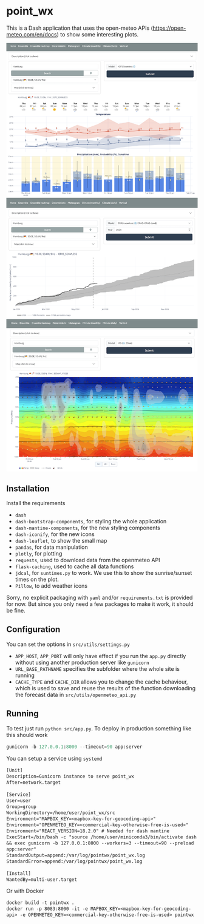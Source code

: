 # point_wx

This is a Dash application that uses the open-meteo APIs (https://open-meteo.com/en/docs) to show some interesting plots.

![alt|300](app_screen_1.png)
![alt|300](app_screen_2.png)
![alt|300](app_screen_3.png)


## Installation
Install the requirements

- `dash`
- `dash-bootstrap-components`, for styling the whole application
- `dash-mantine-components`, for the new styling components
- `dash-iconify`, for the new icons
- `dash-leaflet`, to show the small map
- `pandas`, for data manipulation
- `plotly`, for plotting
- `requests`, used to download data from the openmeteo API
- `flask-caching`, used to cache all data functions
- `jdcal`, for `suntimes.py` to work. We use this to show the sunrise/sunset times on the plot.
- `Pillow`, to add weather icons

Sorry, no explicit packaging with `yaml` and/or `requirements.txt` is provided for now.
But since you only need a few packages to make it work, it should be fine. 

## Configuration
You can set the options in `src/utils/settings.py`

- `APP_HOST`, `APP_PORT` will only have effect if you run the `app.py` directly without using another production server like `gunicorn`
- `URL_BASE_PATHNAME` specifies the subfolder where the whole site is running
- `CACHE_TYPE` and `CACHE_DIR` allows you to change the cache behaviour, which is used to save and reuse the results of the function downloading the forecast data in `src/utils/openmeteo_api.py`

## Running
To test just run `python src/app.py`.
To deploy in production something like this should work

```python
gunicorn -b 127.0.0.1:8000 --timeout=90 app:server
```

You can setup a service using `systemd`

```
[Unit]
Description=Gunicorn instance to serve point_wx
After=network.target

[Service]
User=user
Group=group
WorkingDirectory=/home/user/point_wx/src
Environment="MAPBOX_KEY=<mapbox-key-for-geocoding-api>"
Environment="OPENMETEO_KEY=<commercial-key-otherwise-free-is-used>"
Environment="REACT_VERSION=18.2.0" # Needed for dash mantine
ExecStart=/bin/bash -c "source /home/user/miniconda3/bin/activate dash && exec gunicorn -b 127.0.0.1:8000 --workers=3 --timeout=90 --preload app:server"
StandardOutput=append:/var/log/pointwx/point_wx.log
StandardError=append:/var/log/pointwx/point_wx.log

[Install]
WantedBy=multi-user.target
```

Or with Docker

```
docker build -t pointwx .
docker run -p 8083:8000 -it -e MAPBOX_KEY=<mapbox-key-for-geocoding-api> -e OPENMETEO_KEY=<commercial-key-otherwise-free-is-used> pointwx
```
